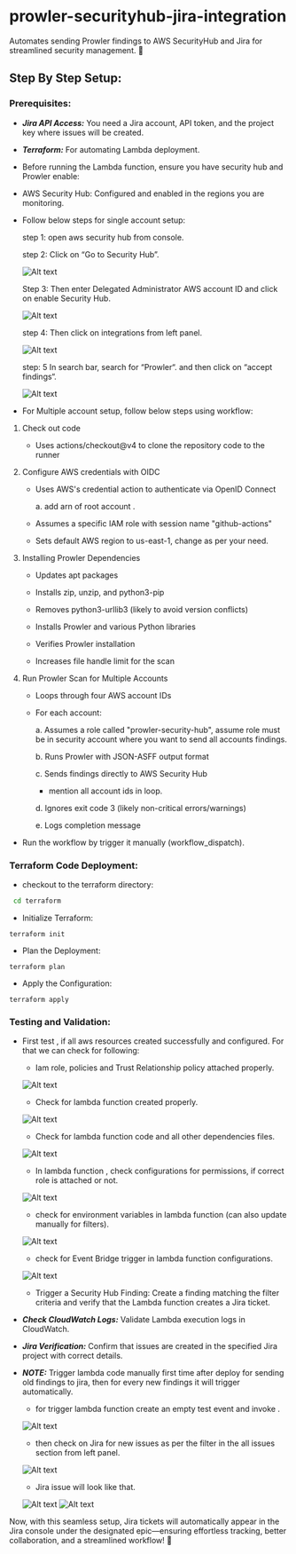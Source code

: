# prowler-securityhub-jira-integration
Automates sending Prowler findings to AWS SecurityHub and Jira for streamlined security management. 🚀

## Step By Step Setup: 

### Prerequisites:

* ***Jira API Access:*** You need a Jira account, API token, and the project key where issues will be created.

* ***Terraform:*** For automating Lambda deployment.
* Before running the Lambda function, ensure you have security hub and Prowler enable:
- AWS Security Hub: Configured and enabled in the regions you are monitoring.
- Follow below steps for single account setup:

    step 1: open aws security hub from console.

    step 2: Click on “Go to Security Hub”.

    ![Alt text](images/pro-1.png)

    Step 3: Then enter Delegated Administrator AWS account ID and click on enable Security Hub.

    ![Alt text](images/pro-2.png)

    step 4: Then click on integrations from left panel.

    ![Alt text](images/pro-3.png)

    step: 5 In search bar, search for “Prowler“. and then click on “accept findings“.

    ![Alt text](images/pro-4.png)

- For Multiple account setup, follow below steps using workflow:

1. Check out code

    * Uses actions/checkout@v4 to clone the repository code to the runner

2. Configure AWS credentials with OIDC

    * Uses AWS's credential action to authenticate via OpenID Connect

        a. add arn of root account .

    * Assumes a specific IAM role with session name "github-actions"

    * Sets default AWS region to us-east-1, change as per your need.

3. Installing Prowler Dependencies

    * Updates apt packages

    * Installs zip, unzip, and python3-pip

    * Removes python3-urllib3 (likely to avoid version conflicts)

    * Installs Prowler and various Python libraries

    * Verifies Prowler installation

    * Increases file handle limit for the scan

4. Run Prowler Scan for Multiple Accounts

    * Loops through four AWS account IDs

    * For each account:

        a. Assumes a role called "prowler-security-hub", assume role must be in security account where you want to send all accounts findings.

        b. Runs Prowler with JSON-ASFF output format

        c. Sends findings directly to AWS Security Hub 

         -  mention all account ids in loop.

        d. Ignores exit code 3 (likely non-critical errors/warnings)

        e. Logs completion message

- Run the workflow by trigger it manually (workflow_dispatch).

### Terraform Code Deployment: 

- checkout to the terraform directory:

```bash
 cd terraform
```
- Initialize Terraform:

```hcl
terraform init
```

- Plan the Deployment:

``` hcl
terraform plan
```

- Apply the Configuration:

```hcl
terraform apply
```
### Testing and Validation:
- First test , if all aws resources created successfully and configured. For that we can check for following:

    - Iam role, policies and Trust Relationship policy attached properly.

    ![Alt text](images/pro-5.png)

    - Check for lambda function created properly.

    ![Alt text](images/pro-6.png)

    - Check for lambda function code and all other dependencies files.

    ![Alt text](images/pro-7.png)

    - In lambda function , check configurations for permissions, if correct role is attached or not.

    ![Alt text](images/pro-8.png)

    - check for environment variables in lambda function (can also update manually for filters).

    ![Alt text](images/pro-9.png)

    - check for Event Bridge trigger in lambda function configurations.

    ![Alt text](images/pro-11.png)

    - Trigger a Security Hub Finding: Create a finding matching the filter criteria and verify that the Lambda function creates a Jira ticket.

- ***Check CloudWatch Logs:*** Validate Lambda execution logs in CloudWatch.

- ***Jira Verification:*** Confirm that issues are created in the specified Jira project with correct details.

- ***NOTE:***  Trigger lambda code manually first time after deploy for sending old findings to jira, then for every new findings it will trigger automatically.

    - for trigger lambda function create an empty test event and invoke .

    ![Alt text](images/pro-13.png)

    - then check on Jira for new issues as per the filter in the all issues section from left panel.

    ![Alt text](images/pro-14.png)

    - Jira issue will look like that.

    ![Alt text](images/pro-17.png)
    ![Alt text](images/pro-16.png)
 

Now, with this seamless setup, Jira tickets will automatically appear in the Jira console under the designated epic—ensuring effortless tracking, better collaboration, and a streamlined workflow! 🚀
